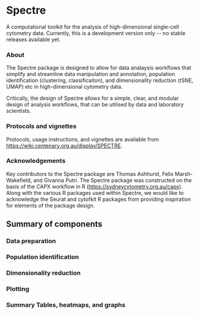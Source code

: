 # Spectre
A computational toolkit for the analysis of high-dimensional single-cell cytometry data. Currently, this is a development version only -- no stable releases available yet.

### About
The Spectre package is designed to allow for data analaysis workflows that simplify and streamline data manipulation and annotation, population identification (clustering, classificaiton), and dimensionality reduction (tSNE, UMAP) etc in high-dimensional cytometry data.

Critically, the design of Spectre allows for a simple, clear, and modular design of analysis workflows, that can be utilised by data and laboratory scientists.

### Protocols and vignettes
Protocols, usage instructions, and vignettes are available from https://wiki.centenary.org.au/display/SPECTRE.

### Acknowledgements
Key contributors to the Spectre package are Thomas Ashhurst, Felix Marsh-Wakefield, and Givanna Putri. The Spectre package was constructed on the basis of the CAPX workflow in R (https://sydneycytometry.org.au/capx). Along with the various R packages used within Spectre, we would like to acknowledge the Seurat and cytofkit R packages from providing inspiration for elements of the package design.

## Summary of components

### Data preparation


### Population identification


### Dimensionality reduction


### Plotting


### Summary Tables, heatmaps, and graphs
